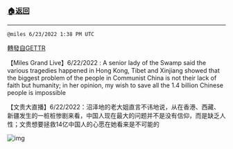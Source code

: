###  [:house:返回](README.md)
---


`@miles 6/23/2022 1:38 PM UTC`

[轉發自GETTR](https://gettr.com/post/p1fdok9f13d)

【Miles Grand Live】6/22/2022 : A senior lady of the Swamp said the various tragedies happened in Hong Kong, Tibet and Xinjiang showed that the biggest problem of the people in Communist China is not their lack of faith but humanity; in her opinion, my wish to save all the 1.4 billion Chinese people is impossible

【文贵大直播】6/22/2022：沼泽地的老大姐直言不讳地说，从在香港、西藏、新疆发生的一桩桩惨剧来看，中国人现在最大的问题并不是没有信仰，而是缺乏人性；文贵想要拯救14亿中国人的心愿在她看来是不可能的


![img](https://media.gettr.com/group3/getter/2022/06/23/13/1c9a9426-30af-959c-e893-d2fef99fbb55/out.jpg)
